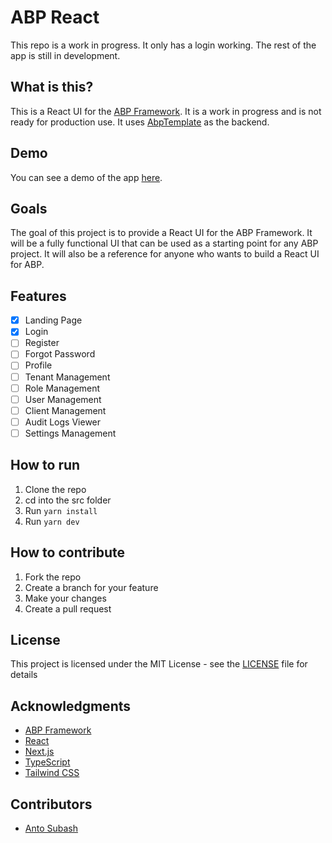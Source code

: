 # ABP React

This repo is a work in progress. It only has a login working. The rest of the app is still in development.

## What is this?

This is a React UI for the [ABP Framework](https://abp.io/). It is a work in progress and is not ready for production use. It uses [AbpTemplate](https://github.com/antosubash/AbpTemplate) as the backend.

## Demo

You can see a demo of the app [here](https://abpreact.antosubash.com/).

## Goals

The goal of this project is to provide a React UI for the ABP Framework. It will be a fully functional UI that can be used as a starting point for any ABP project. It will also be a reference for anyone who wants to build a React UI for ABP.

## Features

- [x] Landing Page
- [x] Login
- [ ] Register
- [ ] Forgot Password
- [ ] Profile
- [ ] Tenant Management
- [ ] Role Management
- [ ] User Management
- [ ] Client Management
- [ ] Audit Logs Viewer
- [ ] Settings Management

## How to run

1. Clone the repo
2. cd into the src folder
3. Run `yarn install`
4. Run `yarn dev`

## How to contribute

1. Fork the repo
2. Create a branch for your feature
3. Make your changes
4. Create a pull request

## License

This project is licensed under the MIT License - see the [LICENSE](LICENSE) file for details

## Acknowledgments

* [ABP Framework](https://abp.io/)
* [React](https://reactjs.org/)
* [Next.js](https://nextjs.org/)
* [TypeScript](https://www.typescriptlang.org/)
* [Tailwind CSS](https://tailwindcss.com/)

## Contributors

* [Anto Subash](https://github.com/antosubash)
